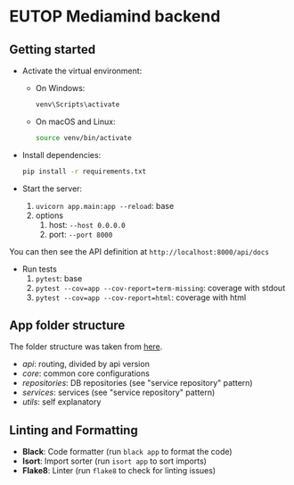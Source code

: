 # EUTOP Mediamind backend

## Getting started 
- Activate the virtual environment:

  - On Windows:

    ```bash
    venv\Scripts\activate
    ```

  - On macOS and Linux:

    ```bash
    source venv/bin/activate
    ```

- Install dependencies:

  ```bash
  pip install -r requirements.txt
  ```

- Start the server:
   1. `uvicorn app.main:app --reload`: base
   2. options
      1. host: `--host 0.0.0.0`
      2. port: `--port 8000`

You can then see the API definition at `http://localhost:8000/api/docs`

- Run tests
   1. `pytest`: base 
   2. `pytest --cov=app --cov-report=term-missing`: coverage with stdout
   3. `pytest --cov=app --cov-report=html`: coverage with html

## App folder structure
The folder structure was taken from [here](https://github.com/jujumilk3/fastapi-clean-architecture).

- _api_: routing, divided by api version
- _core_: common core configurations
- _repositories_: DB repositories (see "service repository" pattern)
- _services_: services (see "service repository" pattern)
- _utils_: self explanatory

## Linting and Formatting

- **Black**: Code formatter (run `black app` to format the code)
- **Isort**: Import sorter (run `isort app` to sort imports)
- **Flake8**: Linter (run `flake8` to check for linting issues)
